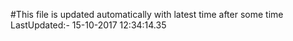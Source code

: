 #This file is updated automatically with latest time after some time
LastUpdated:- 15-10-2017 12:34:14.35 
